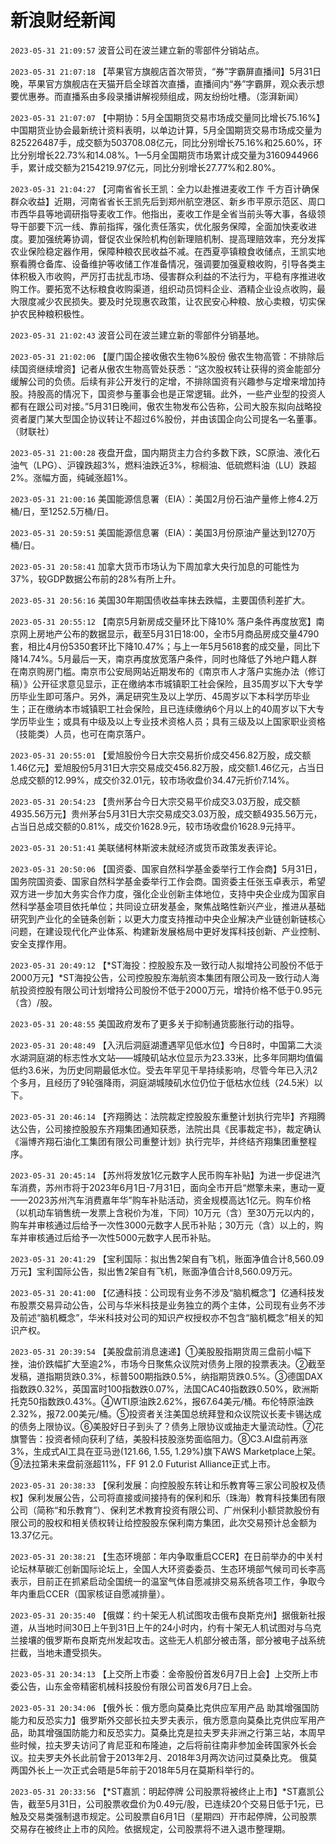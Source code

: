 # 新浪财经新闻
`2023-05-31 21:09:57` 波音公司在波兰建立新的零部件分销站点。

`2023-05-31 21:07:18` 【苹果官方旗舰店首次带货，“券”字霸屏直播间】5月31日晚，苹果官方旗舰店在天猫开启全球首次直播，直播间内“券”字霸屏，观众表示想要优惠券。而直播系由多段录播讲解视频组成，网友纷纷吐槽。（澎湃新闻）

`2023-05-31 21:07:07` 【中期协：5月全国期货交易市场成交量同比增长75.16%】中国期货业协会最新统计资料表明，以单边计算，5月全国期货交易市场成交量为825226487手，成交额为503708.08亿元，同比分别增长75.16%和25.60%，环比分别增长22.73%和14.08%。1—5月全国期货市场累计成交量为3160944966手，累计成交额为2154219.97亿元，同比分别增长27.77%和2.80%。

`2023-05-31 21:04:27` 【河南省省长王凯：全力以赴推进麦收工作 千方百计确保群众收益】近期，河南省省长王凯先后到郑州航空港区、新乡市平原示范区、周口市西华县等地调研指导麦收工作。他指出，麦收工作是全省当前头等大事，各级领导干部要下沉一线、靠前指挥，强化责任落实，优化服务保障，全面加快麦收进度。要加强统筹协调，督促农业保险机构创新理赔机制、提高理赔效率，充分发挥农业保险稳定器作用，保障种粮农民收益不减。在西夏亭镇粮食收储点，王凯实地察看腾仓备库、设备维护等收储工作准备情况，强调要加强夏粮收购，引导各类主体积极入市收购，严厉打击扰乱市场、侵害群众利益的不法行为，平稳有序推进收购工作。要拓宽不达标粮食收购渠道，组织动员饲料企业、酒精企业设点收购，最大限度减少农民损失。要及时兑现惠农政策，让农民安心种粮、放心卖粮，切实保护农民种粮积极性。

`2023-05-31 21:02:43` 波音公司在波兰建立新的零部件分销基地。

`2023-05-31 21:02:06` 【厦门国企接收傲农生物6%股份 傲农生物高管：不排除后续国资继续增资】记者从傲农生物高管处获悉：“这次股权转让获得的资金能部分缓解公司的负债。后续有非公开发行的定增，不排除国资有兴趣参与定增来增加持股。持股高的情况下，国资参与董事会也是正常逻辑。此外，一些产业型的投资人都有在跟公司对接。”5月31日晚间，傲农生物发布公告称，公司大股东拟向战略投资者厦门某大型国企协议转让不超过6%股份，并由该国企向公司提名一名董事。（财联社）

`2023-05-31 21:00:28` 夜盘开盘，国内期货主力合约多数下跌，SC原油、液化石油气（LPG）、沪镍跌超3%，燃料油跌近3%，棕榈油、低硫燃料油（LU）跌超2%。涨幅方面，纯碱涨超1%。

`2023-05-31 21:00:16` 美国能源信息署（EIA）：美国2月份石油产量修上修4.2万桶/日，至1252.5万桶/日。

`2023-05-31 20:59:51` 美国能源信息署（EIA）：美国3月份原油产量达到1270万桶/日。

`2023-05-31 20:58:41` 加拿大货币市场认为下周加拿大央行加息的可能性为37%，较GDP数据公布前的28%有所上升。

`2023-05-31 20:56:16` 美国30年期国债收益率抹去跌幅，主要国债利差扩大。

`2023-05-31 20:55:12` 【南京5月新房成交量环比下降10% 落户条件再度放宽】南京网上房地产公布的数据显示，截至5月31日18:00，全市5月商品房成交量4790套，相比4月份5350套环比下降10.47%；与上一年5月5618套的成交量，同比下降14.74%。5月最后一天，南京再度放宽落户条件，同时也降低了外地户籍人群在南京购房门槛。南京市公安局网站近期发布的《南京市人才落户实施办法（修订稿）》公开征求意见显示，正在缴纳本市城镇职工社会保险，且35周岁以下大专学历毕业生即可落户。另外，满足研究生及以上学历、45周岁以下本科学历毕业生；正在缴纳本市城镇职工社会保险，且已连续缴纳6个月以上的40周岁以下大专学历毕业生；或具有中级及以上专业技术资格人员；具有三级及以上国家职业资格（技能类）人员，也可在南京落户。

`2023-05-31 20:55:01` 【爱旭股份今日大宗交易折价成交456.82万股，成交额1.46亿元】爱旭股份5月31日大宗交易成交456.82万股，成交额1.46亿元，占当日总成交额的12.99%，成交价32.01元，较市场收盘价34.47元折价7.14%。

`2023-05-31 20:54:23` 【贵州茅台今日大宗交易平价成交3.03万股，成交额4935.56万元】贵州茅台5月31日大宗交易成交3.03万股，成交额4935.56万元，占当日总成交额的0.81%，成交价1628.9元，较市场收盘价1628.9元持平。

`2023-05-31 20:51:41` 美联储柯林斯波未就经济或货币政策发表评论。

`2023-05-31 20:50:06` 【国资委、国家自然科学基金委举行工作会商】5月31日，国务院国资委、国家自然科学基金委举行工作会商。国资委主任张玉卓表示，希望双方进一步加大务实合作力度，强化企业创新主体地位，支持中央企业成为国家自然科学基金项目依托单位；共同设立研发基金，聚焦战略性新兴产业，推进从基础研究到产业化的全链条创新；以更大力度支持推动中央企业解决产业链创新链核心问题，在建设现代化产业体系、构建新发展格局中更好发挥科技创新、产业控制、安全支撑作用。

`2023-05-31 20:49:12` 【*ST海投：控股股东及一致行动人拟增持公司股份不低于2000万元】*ST海投公告，公司控股股东海航资本集团有限公司及一致行动人海航投资控股有限公司计划增持公司股份不低于2000万元，增持价格不低于0.95元（含）/股。

`2023-05-31 20:48:55` 美国政府发布了更多关于抑制通货膨胀行动的指导。

`2023-05-31 20:48:49` 【入汛后洞庭湖遭遇罕见低水位】今日8时，中国第二大淡水湖洞庭湖的标志性水文站——城陵矶站水位显示为23.33米，比多年同期均值偏低约3.6米，为历史同期最低水位。受去年罕见干旱持续影响，尽管今年已入汛2个多月，且经历了9轮强降雨，洞庭湖城陵矶水位仍位于低枯水位线（24.5米）以下。

`2023-05-31 20:46:14` 【齐翔腾达：法院裁定控股股东重整计划执行完毕】齐翔腾达公告，公司接控股股东齐翔集团通知获悉，法院出具《民事裁定书》，裁定确认《淄博齐翔石油化工集团有限公司重整计划》执行完毕，并终结齐翔集团重整程序。

`2023-05-31 20:45:14` 【苏州将发放1亿元数字人民币购车补贴】为进一步促进汽车消费，苏州市将于2023年6月1日-7月31日，面向全市开启“燃擎未来，惠动一夏——2023苏州汽车消费嘉年华”购车补贴活动，资金规模高达1亿元。购车价格（以机动车销售统一发票上含税价为准，下同）10万元（含）至30万元以内的，购车并审核通过后给予一次性3000元数字人民币补贴；30万元（含）以上的，购车并审核通过后给予一次性5000元数字人民币补贴。

`2023-05-31 20:41:29` 【宝利国际：拟出售2架自有飞机，账面净值合计8,560.09万元】宝利国际公告，拟出售2架自有飞机，账面净值合计8,560.09万元。

`2023-05-31 20:41:00` 【亿通科技：公司现有业务不涉及“脑机概念”】亿通科技发布股票交易异动公告，公司与华米科技是业务独立的两个主体，公司现有业务不涉及前述“脑机概念”，华米科技对公司的知识产权授权亦不包含“脑机概念”相关的知识产权。

`2023-05-31 20:39:54` 【美股盘前消息速递】①美股股指期货周三盘前小幅下挫，油价跌幅扩大至逾2%，市场今日聚焦众议院对债务上限的投票表决。②截至发稿，道指期货跌0.3%，标普500期指跌0.5%，纳指期货跌0.5%。③德国DAX指数跌0.32%，英国富时100指数跌0.07%，法国CAC40指数跌0.50%，欧洲斯托克50指数跌0.43%。④WTI原油跌2.62%，报67.64美元/桶。布伦特原油跌2.32%，报72.00美元/桶。⑤投资者关注美国总统拜登和众议院议长麦卡锡达成的债务上限协议。⑥美股好日子到头了？债务上限协议或抽走大量流动性。⑦花旗警告：投资者倾向获利了结，美股科技股涨势面临阻力。⑧C3.AI盘前再涨3%，生成式AI工具在亚马逊(121.66, 1.55, 1.29%)旗下AWS Marketplace上架。⑨法拉第未来盘前涨超11%，FF 91 2.0 Futurist Alliance正式上市。

`2023-05-31 20:38:33` 【保利发展：向控股股东转让和乐教育等三家公司股权及债权】保利发展公告，公司将直接或间接持有的保利和乐（珠海）教育科技集团有限公司（简称“和乐教育”）、保利艺术教育投资有限公司、广州保利小额贷款股份有限公司的股权和相关债权转让给控股股东保利南方集团，此次交易预计总金额为13.37亿元。

`2023-05-31 20:38:21` 【生态环境部：年内争取重启CCER】在日前举办的中关村论坛林草碳汇创新国际论坛上，全国人大环资委委员、生态环境部气候司司长李高表示，目前正在抓紧启动全国统一的温室气体自愿减排交易系统各项工作，争取今年内重启CCER（国家核证自愿减排量）。

`2023-05-31 20:35:40` 【俄媒：约十架无人机试图攻击俄布良斯克州】据俄新社报道，从当地时间30日上午到31日上午的24小时内，约有十架无人机试图对与乌克兰接壤的俄罗斯布良斯克州发起攻击。这些无人机部分被击落，部分被电子战系统拦截，当地未遭受损失。

`2023-05-31 20:34:13` 【上交所上市委：金帝股份首发6月7日上会】上交所上市委公告，山东金帝精密机械科技股份有限公司首发6月7日上会。

`2023-05-31 20:34:06` 【俄外长：俄方愿向莫桑比克供应军用产品 助其增强国防能力和反恐实力】俄罗斯外交部长拉夫罗夫表示，俄方愿意向莫桑比克供应军用产品，助其增强国防能力和反恐实力。莫桑比克是拉夫罗夫非洲之行第三站，本周早些时候，拉夫罗夫访问了肯尼亚和布隆迪，之后将前往南非参加金砖国家外长会议。拉夫罗夫外长此前曾于2013年2月、2018年3月两次访问过莫桑比克。 俄莫两国外长上一次正式会晤是5年前于2018年5月在莫斯科举行的。

`2023-05-31 20:33:56` 【*ST嘉凯：明起停牌 公司股票将被终止上市】*ST嘉凯公告，截至5月31日，公司股票收盘价为0.49元/股，已连续20个交易日低于1元，已触及交易类强制退市规定。公司股票自6月1日（星期四）开市起停牌，公司股票交易存在被终止上市的风险。依据规定，公司股票将不进入退市整理期。

